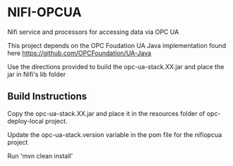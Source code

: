 # NIFI-OPCUA

Nifi service and processors for accessing data via OPC UA

This project depends on the OPC Foudation UA Java implementation found here https://github.com/OPCFoundation/UA-Java

Use the directions provided to build the opc-ua-stack.XX.jar and place the jar in Nifi's lib folder



Build Instructions
------------------

Copy the opc-ua-stack.XX.jar and place it in the resources folder of opc-deploy-local project.

Update the opc-ua-stack.version variable in the pom file for the nifiopcua project

Run 'mvn clean install'